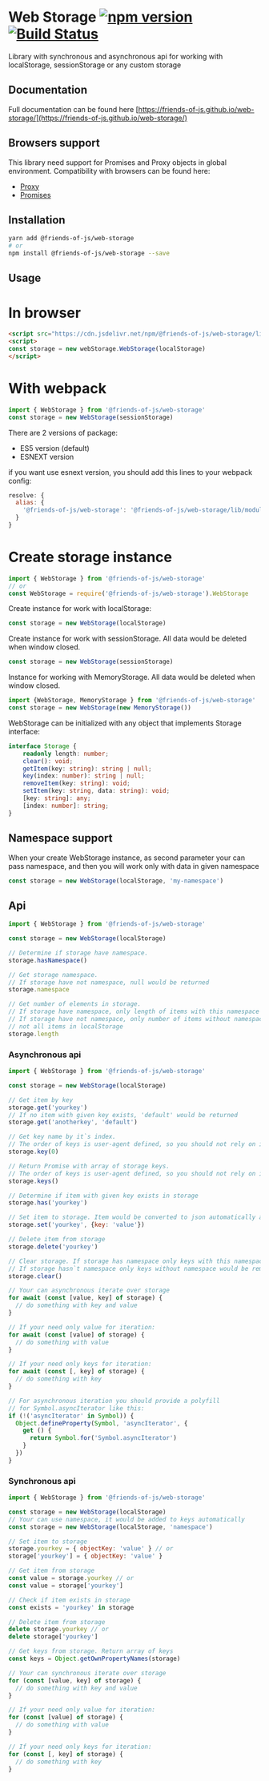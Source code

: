# Web Storage [![npm version](https://badge.fury.io/js/%40friends-of-js%2Fweb-storage.svg)](https://badge.fury.io/js/%40friends-of-js%2Fweb-storage) [![Build Status](https://travis-ci.org/friends-of-js/web-storage.svg?branch=master)](https://travis-ci.org/noldors/web-storage)

Library with synchronous and asynchronous api for working with localStorage, sessionStorage or any custom storage

## Documentation
Full documentation can be found here [https://friends-of-js.github.io/web-storage/](https://friends-of-js.github.io/web-storage/)

## Browsers support
This library need support for Promises and Proxy objects in global environment.
Compatibility with browsers can be found here:
* [Proxy](https://caniuse.com/#feat=proxy)
* [Promises](https://caniuse.com/#feat=promises)

## Installation
```bash
yarn add @friends-of-js/web-storage
# or
npm install @friends-of-js/web-storage --save
```

## Usage

# In browser
```html
<script src="https://cdn.jsdelivr.net/npm/@friends-of-js/web-storage/lib/browser/index.min.js"></script>
<script>
const storage = new webStorage.WebStorage(localStorage)
</script>
```

# With webpack
```js
import { WebStorage } from '@friends-of-js/web-storage'
const storage = new WebStorage(sessionStorage)
```
There are 2 versions of package:
* ES5 version (default)
* ESNEXT version

if you want use esnext version, you should add this lines to your webpack config:
```js
resolve: {
  alias: {
    '@friends-of-js/web-storage': '@friends-of-js/web-storage/lib/module/esnext/index.js'
  }
}
```

# Create storage instance
```js
import { WebStorage } from '@friends-of-js/web-storage'
// or
const WebStorage = require('@friends-of-js/web-storage').WebStorage
```

Create instance for work with localStorage:
```js
const storage = new WebStorage(localStorage)
```

Create instance for work with sessionStorage. All data would be deleted when window closed.
```js
const storage = new WebStorage(sessionStorage)
```

Instance for working with MemoryStorage. All data would be deleted when window closed.
```js
import {WebStorage, MemoryStorage } from '@friends-of-js/web-storage'
const storage = new WebStorage(new MemoryStorage())
```

WebStorage can be initialized with any object that implements Storage interface:
```typescript
interface Storage {
    readonly length: number;
    clear(): void;
    getItem(key: string): string | null;
    key(index: number): string | null;
    removeItem(key: string): void;
    setItem(key: string, data: string): void;
    [key: string]: any;
    [index: number]: string;
}
```

## Namespace support
When your create WebStorage instance, as second parameter your can pass namespace, and then you will work only with data in given namespace
```js
const storage = new WebStorage(localStorage, 'my-namespace')
```

## Api
```js
import { WebStorage } from '@friends-of-js/web-storage'

const storage = new WebStorage(localStorage)

// Determine if storage have namespace.
storage.hasNamespace()

// Get storage namespace.
// If storage have not namespace, null would be returned
storage.namespace

// Get number of elements in storage.
// If storage have namespace, only length of items with this namespace would be return.
// If storage have not namespace, only number of items without namespace would be returned,
// not all items in localStorage
storage.length
```

### Asynchronous api
```js
import { WebStorage } from '@friends-of-js/web-storage'

const storage = new WebStorage(localStorage)

// Get item by key
storage.get('yourkey')
// If no item with given key exists, 'default' would be returned
storage.get('anotherkey', 'default')

// Get key name by it`s index.
// The order of keys is user-agent defined, so you should not rely on it.
storage.key(0)

// Return Promise with array of storage keys.
// The order of keys is user-agent defined, so you should not rely on it.
storage.keys()

// Determine if item with given key exists in storage
storage.has('yourkey')

// Set item to storage. Item would be converted to json automatically and then saved
storage.set('yourkey', {key: 'value'})

// Delete item from storage
storage.delete('yourkey')

// Clear storage. If storage has namespace only keys with this namespace would be removed.
// If storage hasn`t namespace only keys without namespace would be removed
storage.clear()

// Your can asynchronous iterate over storage
for await (const [value, key] of storage) {
  // do something with key and value
}

// If your need only value for iteration:
for await (const [value] of storage) {
  // do something with value
}

// If your need only keys for iteration:
for await (const [, key] of storage) {
  // do something with key
}

// For asynchronous iteration you should provide a polyfill
// for Symbol.asyncIterator like this:
if (!('asyncIterator' in Symbol)) {
  Object.defineProperty(Symbol, 'asyncIterator', {
    get () {
      return Symbol.for('Symbol.asyncIterator')
    }
  })
}
```
### Synchronous api
```js
import { WebStorage } from '@friends-of-js/web-storage'

const storage = new WebStorage(localStorage)
// Your can use namespace, it would be added to keys automatically
const storage = new WebStorage(localStorage, 'namespace')

// Set item to storage
storage.yourkey = { objectKey: 'value' } // or
storage['yourkey'] = { objectKey: 'value' }

// Get item from storage
const value = storage.yourkey // or
const value = storage['yourkey']

// Check if item exists in storage
const exists = 'yourkey' in storage

// Delete item from storage
delete storage.yourkey // or
delete storage['yourkey']

// Get keys from storage. Return array of keys
const keys = Object.getOwnPropertyNames(storage)

// Your can synchronous iterate over storage
for (const [value, key] of storage) {
  // do something with key and value
}

// If your need only value for iteration:
for (const [value] of storage) {
  // do something with value
}

// If your need only keys for iteration:
for (const [, key] of storage) {
  // do something with key
}
```
